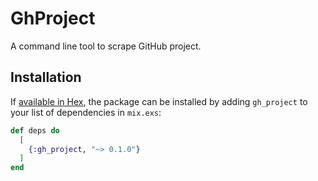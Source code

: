 # GhProject
A command line tool to scrape GitHub project.

## Installation

If [available in Hex](https://hex.pm/docs/publish), the package can be installed
by adding `gh_project` to your list of dependencies in `mix.exs`:

```elixir
def deps do
  [
    {:gh_project, "~> 0.1.0"}
  ]
end
```

